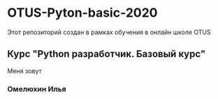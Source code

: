 # OTUS-Pyton-basic-2020
Этот репозиторий создан в рамках обучения в онлайн школе OTUS
## Курс "Python разработчик. Базовый курс"
Меня зовут 
### Омелюхин Илья
